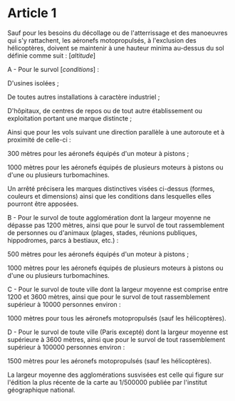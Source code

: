 # Article 1

Sauf pour les besoins du décollage ou de l'atterrissage et des manoeuvres qui s'y rattachent, les aéronefs motopropulsés, à l'exclusion des hélicoptères, doivent se maintenir à une hauteur minima au-dessus du sol définie comme suit : [*altitude*]

A - Pour le survol [*conditions*] :

D'usines isolées ;

De toutes autres installations à caractère industriel ;

D'hôpitaux, de centres de repos ou de tout autre établissement ou exploitation portant une marque distincte ;

Ainsi que pour les vols suivant une direction parallèle à une autoroute et à proximité de celle-ci :

300 mètres pour les aéronefs équipés d'un moteur à pistons ;

1000 mètres pour les aéronefs équipés de plusieurs moteurs à pistons ou d'une ou plusieurs turbomachines.

Un arrêté précisera les marques distinctives visées ci-dessus (formes, couleurs et dimensions) ainsi que les conditions dans lesquelles elles pourront être apposées.

B - Pour le survol de toute agglomération dont la largeur moyenne ne dépasse pas 1200 mètres, ainsi que pour le survol de tout rassemblement de personnes ou d'animaux (plages, stades, réunions publiques, hippodromes, parcs à bestiaux, etc.) :

500 mètres pour les aéronefs équipés d'un moteur à pistons ;

1000 mètres pour les aéronefs équipés de plusieurs moteurs à pistons ou d'une ou plusieurs turbomachines.

C - Pour le survol de toute ville dont la largeur moyenne est comprise entre 1200 et 3600 mètres, ainsi que pour le survol de tout rassemblement supérieur à 10000 personnes environ :

1000 mètres pour tous les aéronefs motopropulsés (sauf les hélicoptères).

D - Pour le survol de toute ville (Paris excepté) dont la largeur moyenne est supérieure à 3600 mètres, ainsi que pour le survol de tout rassemblement supérieur à 100000 personnes environ :

1500 mètres pour les aéronefs motopropulsés (sauf les hélicoptères).

La largeur moyenne des agglomérations susvisées est celle qui figure sur l'édition la plus récente de la carte au 1/500000 publiée par l'institut géographique national.
